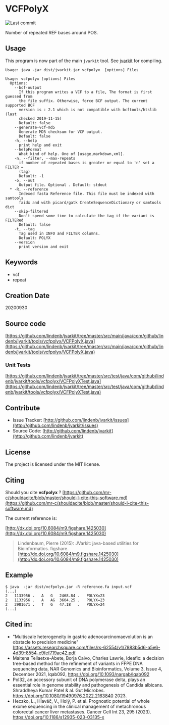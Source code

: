 # VCFPolyX

![Last commit](https://img.shields.io/github/last-commit/lindenb/jvarkit.png)

Number of repeated REF bases around POS.


## Usage


This program is now part of the main `jvarkit` tool. See [jvarkit](JvarkitCentral.md) for compiling.


```
Usage: java -jar dist/jvarkit.jar vcfpolyx  [options] Files

Usage: vcfpolyx [options] Files
  Options:
    --bcf-output
      If this program writes a VCF to a file, The format is first guessed from 
      the file suffix. Otherwise, force BCF output. The current supported BCF 
      version is : 2.1 which is not compatible with bcftools/htslib (last 
      checked 2019-11-15)
      Default: false
    --generate-vcf-md5
      Generate MD5 checksum for VCF output.
      Default: false
    -h, --help
      print help and exit
    --helpFormat
      What kind of help. One of [usage,markdown,xml].
    -n, --filter, --max-repeats
      if number of repeated bases is greater or equal to 'n' set a FILTER = 
      (tag) 
      Default: -1
    -o, --out
      Output file. Optional . Default: stdout
  * -R, --reference
      Indexed fasta Reference file. This file must be indexed with samtools 
      faidx and with picard/gatk CreateSequenceDictionary or samtools dict
    --skip-filtered
      Don't spend some time to calculate the tag if the variant is FILTERed
      Default: false
    -t, --tag
      Tag used in INFO and FILTER columns.
      Default: POLYX
    --version
      print version and exit

```


## Keywords

 * vcf
 * repeat



## Creation Date

20200930

## Source code 

[https://github.com/lindenb/jvarkit/tree/master/src/main/java/com/github/lindenb/jvarkit/tools/vcfpolyx/VCFPolyX.java](https://github.com/lindenb/jvarkit/tree/master/src/main/java/com/github/lindenb/jvarkit/tools/vcfpolyx/VCFPolyX.java)

### Unit Tests

[https://github.com/lindenb/jvarkit/tree/master/src/test/java/com/github/lindenb/jvarkit/tools/vcfpolyx/VCFPolyXTest.java](https://github.com/lindenb/jvarkit/tree/master/src/test/java/com/github/lindenb/jvarkit/tools/vcfpolyx/VCFPolyXTest.java)


## Contribute

- Issue Tracker: [http://github.com/lindenb/jvarkit/issues](http://github.com/lindenb/jvarkit/issues)
- Source Code: [http://github.com/lindenb/jvarkit](http://github.com/lindenb/jvarkit)

## License

The project is licensed under the MIT license.

## Citing

Should you cite **vcfpolyx** ? [https://github.com/mr-c/shouldacite/blob/master/should-I-cite-this-software.md](https://github.com/mr-c/shouldacite/blob/master/should-I-cite-this-software.md)

The current reference is:

[http://dx.doi.org/10.6084/m9.figshare.1425030](http://dx.doi.org/10.6084/m9.figshare.1425030)

> Lindenbaum, Pierre (2015): JVarkit: java-based utilities for Bioinformatics. figshare.
> [http://dx.doi.org/10.6084/m9.figshare.1425030](http://dx.doi.org/10.6084/m9.figshare.1425030)


## Example

```
$ java  -jar dist/vcfpolyx.jar -R reference.fa input.vcf
(...)
2   1133956 .   A   G   2468.84 .   POLYX=23
2   1133956 .   A   AG  3604.25 .   POLYX=23
2   2981671 .   T   G   47.18   .   POLYX=24
(...)
```

## Cited in:

  * "Multiscale heterogeneity in gastric adenocarcinomaevolution is an obstacle to precision medicine" https://assets.researchsquare.com/files/rs-62554/v1/7883b5d6-a5e6-4d39-8554-e9fef719ac42.pdf
  * Maitena Tellaetxe-Abete, Borja Calvo, Charles Lawrie, Ideafix: a decision tree-based method for the refinement of variants in FFPE DNA sequencing data, NAR Genomics and Bioinformatics, Volume 3, Issue 4, December 2021, lqab092, https://doi.org/10.1093/nargab/lqab092
  * Pol32, an accessory subunit of DNA polymerase delta, plays an essential role in genome stability and pathogenesis of Candida albicans. Shraddheya Kumar Patel & al. Gut Microbes. https://doi.org/10.1080/19490976.2022.2163840 2023.
  * Heczko, L., Hlaváč, V., Holý, P. et al. Prognostic potential of whole exome sequencing in the clinical management of metachronous colorectal cancer liver metastases. Cancer Cell Int 23, 295 (2023). https://doi.org/10.1186/s12935-023-03135-x



